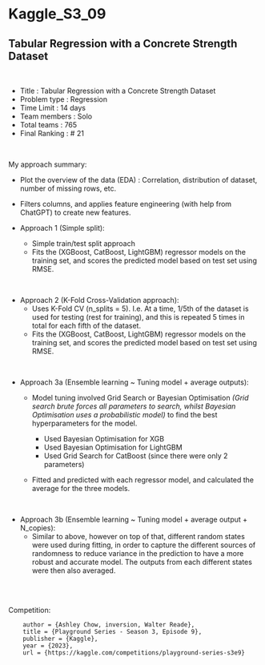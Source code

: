 # Kaggle_S3_09

## Tabular Regression with a Concrete Strength Dataset

<br>


-   Title           : Tabular Regression with a Concrete Strength Dataset
-   Problem type    : Regression
-   Time Limit      : 14 days
-   Team members    : Solo
-   Total teams     : 765
-   Final Ranking   : # 21

<br>

My approach summary:

- Plot the overview of the data (EDA) : Correlation, distribution of dataset, number of missing rows, etc.

- Filters columns, and applies feature engineering (with help from ChatGPT) to create new features.

- Approach 1 (Simple split):
    - Simple train/test split approach
    - Fits the (XGBoost, CatBoost, LightGBM) regressor models on the training set, and scores the predicted model based on test set using RMSE.

<br>

- Approach 2 (K-Fold Cross-Validation approach):
    - Uses K-Fold CV (n_splits = 5). I.e. At a time, 1/5th of the dataset is used for testing (rest for training), and this is repeated 5 times in total for each fifth of the dataset.
    - Fits the (XGBoost, CatBoost, LightGBM) regressor models on the training set, and scores the predicted model based on test set using RMSE.

<br>

- Approach 3a (Ensemble learning ~ Tuning model + average outputs):
    - Model tuning involved Grid Search or Bayesian Optimisation *(Grid search brute forces all parameters to search, whilst Bayesian Optimisation uses a probabilistic model)* to find the best hyperparameters for the model.

        - Used Bayesian Optimisation for XGB
        - Used Bayesian Optimisation for LightGBM
        - Used Grid Search for CatBoost (since there were only 2 parameters)

    - Fitted and predicted with each regressor model, and calculated the average for the three models.

<br>

- Approach 3b (Ensemble learning ~ Tuning model + average output + N_copies):
    - Similar to above, however on top of that, different random states were used during fitting, in order to capture the different sources of randomness to reduce variance in the prediction to have a more robust and accurate model. The outputs from each different states were then also averaged.


<br></br>



Competition:
```playground-series-s3e9,
    author = {Ashley Chow, inversion, Walter Reade},
    title = {Playground Series - Season 3, Episode 9},
    publisher = {Kaggle},
    year = {2023},
    url = {https://kaggle.com/competitions/playground-series-s3e9}
```




